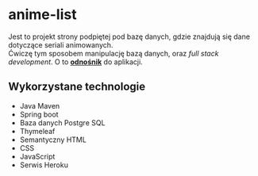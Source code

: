 # anime-list  

Jest to projekt strony podpiętej pod bazę danych, gdzie znajdują się dane dotyczące seriali animowanych.  
Ćwiczę tym sposobem manipulację bazą danych, oraz *full stack development*. O to **[odnośnik](https://anime-list-wiri.herokuapp.com/)** do aplikacji.

## Wykorzystane technologie  

* Java Maven
* Spring boot
* Baza danych Postgre SQL
* Thymeleaf
* Semantyczny HTML
* CSS
* JavaScript
* Serwis Heroku


